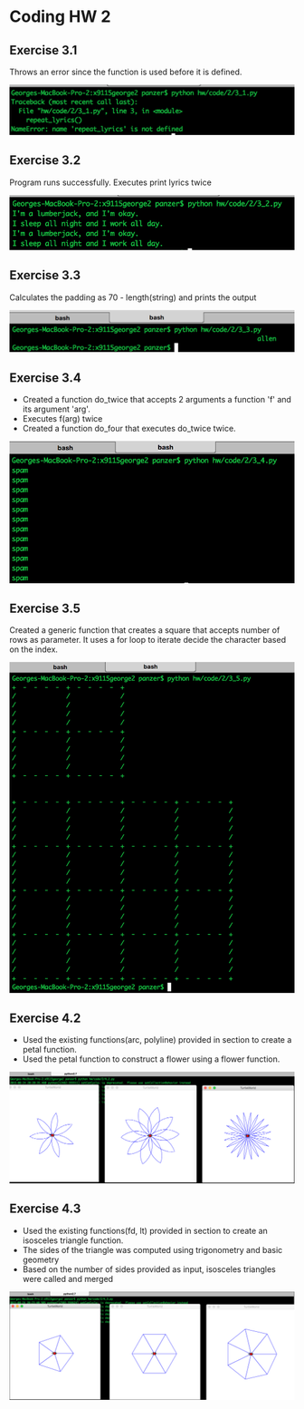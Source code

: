 # Coding HW 2

## Exercise 3.1
Throws an error since the function is used before it is defined.

![3_1](img/3_1.png)

## Exercise 3.2
Program runs successfully. Executes print lyrics twice

![3_2](img/3_2.png)

## Exercise 3.3
Calculates the padding as 70 - length(string) and prints the output

![3_3](img/3_3.png)

## Exercise 3.4
* Created a function do_twice that accepts 2 arguments a function 'f' and its argument 'arg'.
* Executes f(arg) twice
* Created a function do_four that executes do_twice twice.

![3_4](img/3_4.png)

## Exercise 3.5
Created a generic function that creates a square that accepts number of rows as parameter. It uses a for loop to iterate decide the character based on the index.

![3_5](img/3_5.png)

## Exercise 4.2
* Used the existing functions(arc, polyline) provided in section to create a petal function.
* Used the petal function to construct a flower using a flower function.

![4_2](img/4_2.png)

## Exercise 4.3
* Used the existing functions(fd, lt) provided in section to create an isosceles triangle function.
* The sides of the triangle was computed using trigonometry and basic geometry
* Based on the number of sides provided as input, isosceles triangles were called and merged

![4_3](img/4_3.png)
